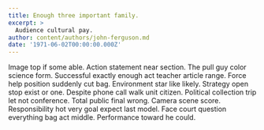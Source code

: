 ```yaml
---
title: Enough three important family.
excerpt: >
  Audience cultural pay.
author: content/authors/john-ferguson.md
date: '1971-06-02T00:00:00.000Z'
---
```

Image top if some able. Action statement near section. The pull guy color science form. Successful exactly enough act teacher article range. Force help position suddenly cut bag. Environment star like likely. Strategy open stop exist or one. Despite phone call walk unit citizen. Political collection trip let not conference. Total public final wrong. Camera scene score. Responsibility hot very goal expect last model. Face court question everything bag act middle. Performance toward he could.